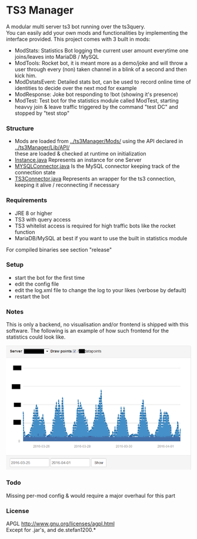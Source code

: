 TS3 Manager
===========

A modular multi server ts3 bot running over the ts3query.  
You can easily add your own mods and functionalities by implementing the interface provided.
This project comes with 3 built in mods:
- ModStats: Statistics Bot logging the current user amount everytime one joins/leaves into MariaDB / MySQL
- ModTools: Rocket bot, it is meant more as a demo/joke and will throw a user through every (non) taken channel in a blink of a second and then kick him.
- ModDstatsEvent: Detailed stats bot, can be used to record online time of identities to decide over the next mod for example
- ModResponse: Joke bot responding to !bot (showing it's presence)
- ModTest: Test bot for the statistics module called ModTest, starting heavvy join & leave traffic triggered by the command "test DC" and stopped by "test stop"

### Structure
- Mods are loaded from <a href="src/Aron/Heinecke/ts3Manager/Mods/">../ts3Manager/Mods/</a>
  using the API declared in <a href="src/Aron/Heinecke/ts3Manager/Lib/API/">../ts3Manager/Lib/API/</a>  
  these are loaded & checked at runtime on initialization
- [Instance.java](/src/Aron/Heinecke/ts3Manager/Instance.java) Represents an instance for one Server
- [MYSQLConnector.java](/src/Aron/Heinecke/ts3Manager/Lib/MYSQLConnector.java) Is the MySQL connector keeping track of the connection state
- [TS3Connector.java](/src/Aron/Heinecke/ts3Manager/Lib/TS3Connector.java) Represents an wrapper for the ts3 connection, keeping it alive /
reconnecting if necessary

### Requirements
- JRE 8 or higher
- TS3 with query access
- TS3 whitelist access is required for high traffic bots like the rocket function
- MariaDB/MySQL at best if you want to use the built in statistics module

For compiled binaries see section "release"

### Setup
- start the bot for the first time
- edit the config file
- edit the log.xml file to change the log to your likes (verbose by default)
- restart the bot

### Notes
This is only a backend, no visualisation and/or frontend is shipped with this software.
The following is an example of how such frontend for the statistics could look like.

<div align="center">
<a><img src="stats.png" /><a/> 
</div>

### Todo
Missing per-mod config & would require a major overhaul for this part

### License
APGL http://www.gnu.org/licenses/agpl.html  
Except for .jar's, and de.stefan1200.*
